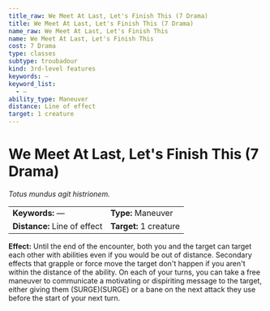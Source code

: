 ```yaml
---
title_raw: We Meet At Last, Let's Finish This (7 Drama)
title: We Meet At Last, Let's Finish This (7 Drama)
name_raw: We Meet At Last, Let's Finish This
name: We Meet At Last, Let's Finish This
cost: 7 Drama
type: classes
subtype: troubadour
kind: 3rd-level features
keywords: —
keyword_list:
  - —
ability_type: Maneuver
distance: Line of effect
target: 1 creature
---
```


# We Meet At Last, Let's Finish This (7 Drama)

*Totus mundus agit histrionem.*

|                              |                        |
| :--------------------------- | :--------------------- |
| **Keywords:** —              | **Type:** Maneuver     |
| **Distance:** Line of effect | **Target:** 1 creature |

**Effect:** Until the end of the encounter, both you and the target can target each other with abilities even if you would be out of distance. Secondary effects that grapple or force move the target don't happen if you aren't within the distance of the ability. On each of your turns, you can take a free maneuver to communicate a motivating or dispiriting message to the target, either giving them (SURGE)(SURGE) or a bane on the next attack they use before the start of your next turn.

